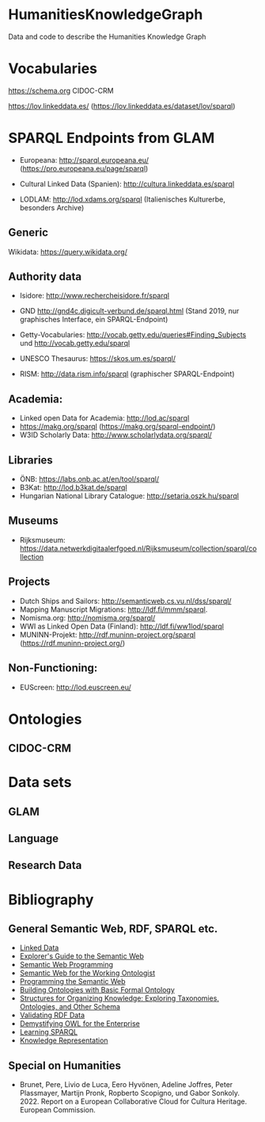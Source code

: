 HumanitiesKnowledgeGraph
========================

Data and code to describe the Humanities Knowledge Graph

# Vocabularies
https://schema.org
CIDOC-CRM

https://lov.linkeddata.es/ (https://lov.linkeddata.es/dataset/lov/sparql)

# SPARQL Endpoints from GLAM


- Europeana: http://sparql.europeana.eu/ (https://pro.europeana.eu/page/sparql)

- Cultural Linked Data (Spanien): http://cultura.linkeddata.es/sparql
- LODLAM: http://lod.xdams.org/sparql (Italienisches Kulturerbe, besonders Archive)


## Generic
Wikidata: https://query.wikidata.org/

## Authority data
- Isidore: http://www.rechercheisidore.fr/sparql
- GND http://gnd4c.digicult-verbund.de/sparql.html (Stand 2019, nur graphisches Interface, ein SPARQL-Endpoint)
- Getty-Vocabularies: http://vocab.getty.edu/queries#Finding_Subjects und http://vocab.getty.edu/sparql
- UNESCO Thesaurus: https://skos.um.es/sparql/

- RISM: http://data.rism.info/sparql (graphischer SPARQL-Endpoint)


## Academia:
- Linked open Data for Academia: http://lod.ac/sparql
- https://makg.org/sparql (https://makg.org/sparql-endpoint/)
- W3ID Scholarly Data: http://www.scholarlydata.org/sparql/


## Libraries

- ÖNB: https://labs.onb.ac.at/en/tool/sparql/
- B3Kat: http://lod.b3kat.de/sparql
- Hungarian National Library Catalogue: http://setaria.oszk.hu/sparql

## Museums
- Rijksmuseum: https://data.netwerkdigitaalerfgoed.nl/Rijksmuseum/collection/sparql/collection


## Projects
- Dutch Ships and Sailors: http://semanticweb.cs.vu.nl/dss/sparql/
- Mapping Manuscript Migrations: http://ldf.fi/mmm/sparql.
- Nomisma.org: http://nomisma.org/sparql/
- WWI as Linked Open Data (Finland): http://ldf.fi/ww1lod/sparql
- MUNINN-Projekt: http://rdf.muninn-project.org/sparql (https://rdf.muninn-project.org/)

## Non-Functioning:
- EUScreen: http://lod.euscreen.eu/

# Ontologies
## CIDOC-CRM


# Data sets

## GLAM

## Language

## Research Data

# Bibliography

## General Semantic Web, RDF, SPARQL etc.
- [Linked Data](https://www.manning.com/books/linked-data)
- [Explorer's Guide to the Semantic Web](https://www.manning.com/books/explorers-guide-to-the-semantic-web)
- [Semantic Web Programming](https://www.wiley.com/en-us/Semantic+Web+Programming-p-9781118080603)
- [Semantic Web for the Working Ontologist](http://workingontologist.org/)
- [Programming the Semantic Web](http://shop.oreilly.com/product/9780596153823.do)
- [Building Ontologies with Basic Formal Ontology](https://mitpress.mit.edu/books/building-ontologies-basic-formal-ontology)
- [Structures for Organizing Knowledge: Exploring Taxonomies, Ontologies, and Other Schema](https://www.amazon.com/Structures-Organizing-Knowledge-Taxonomies-Ontologies/dp/1555706991)
- [Validating RDF Data](http://book.validatingrdf.com/)
- [Demystifying OWL for the Enterprise](https://doi.org/10.2200/S00824ED1V01Y201801WBE017)
- [Learning SPARQL](http://learningsparql.com)
- [Knowledge Representation](http://www.jfsowa.com/krbook/)

## Special on Humanities
- Brunet, Pere, Livio de Luca, Eero Hyvönen, Adeline Joffres, Peter Plassmayer, Martijn Pronk, Ropberto Scopigno, und Gabor Sonkoly. 2022. Report on a European Collaborative Cloud for Cultura Heritage. European Commission.
